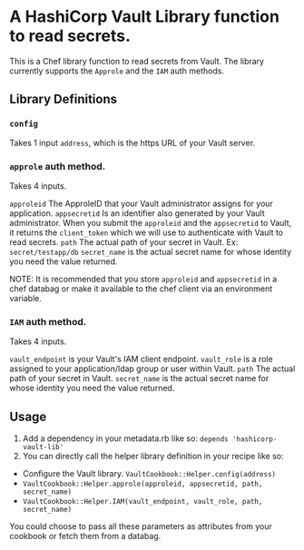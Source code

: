 # A HashiCorp Vault Library function to read secrets.

This is a Chef library function to read secrets from Vault. The library currently supports the `Approle` and the `IAM` auth methods.

## Library Definitions

### `config`
Takes 1 input `address`, which is the https URL of your Vault server.

### `approle` auth method.
Takes 4 inputs.

`approleid` The ApproleID that your Vault administrator assigns for your application.
`appsecretid` Is an identifier also generated by your Vault administrator.
When you submit the `approleid` and the `appsecretid` to Vault, it returns the `client_token` which we will use to authenticate with Vault to read secrets.
`path` The actual path of your secret in Vault. Ex: `secret/testapp/db`
`secret_name` is the actual secret name for whose identity you need the value returned.

NOTE: It is recommended that you store `approleid` and `appsecretid` in a chef databag or make it available to the chef client via an environment variable.

### `IAM` auth method.
Takes 4 inputs.

`vault_endpoint` is your Vault's IAM client endpoint.
`vault_role` is a role assigned to your application/ldap group or user within Vault.
`path` The actual path of your secret in Vault.
`secret_name` is the actual secret name for whose identity you need the value returned.

## Usage
1. Add a dependency in your metadata.rb like so: `depends 'hashicorp-vault-lib'`
2. You can directly call the helper library definition in your recipe like so:
* Configure the Vault library. `VaultCookbook::Helper.config(address)`
* `VaultCookbook::Helper.approle(approleid, appsecretid, path, secret_name)`
* `VaultCookbook::Helper.IAM(vault_endpoint, vault_role, path, secret_name)`

You could choose to pass all these parameters as attributes from your cookbook or fetch them from a databag.
